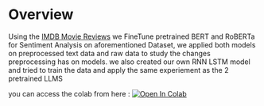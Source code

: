 # Overview
Using the [IMDB Movie Reviews](https://ai.stanford.edu/~amaas/data/sentiment/) we FineTune pretrained BERT and RoBERTa for Sentiment Analysis on aforementioned Dataset, we applied both models on preprocessed text data and raw data to study the changes preprocessing has on models.
we also created our own RNN LSTM model and tried to train the data and apply the same experiement as the 2 pretrained LLMS

you can access the colab from here : 
[![Open In Colab](https://colab.research.google.com/assets/colab-badge.svg)](https://colab.research.google.com/drive/1iR2bcDcmZmmqMshY2tZIjPx-rNpUpC2S?usp=sharing)

